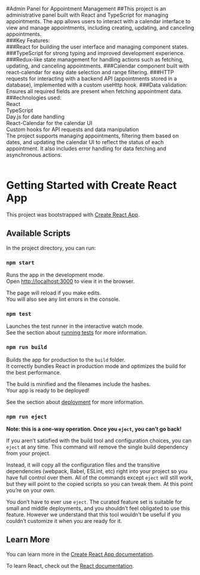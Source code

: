 #Admin Panel for Appointment Management
##This project is an administrative panel built with React and TypeScript for managing appointments. The app allows users to interact with a calendar interface to view and manage appointments, including creating, updating, and canceling appointments.
<br>
###Key Features:
<br>
###React for building the user interface and managing component states.
###TypeScript for strong typing and improved development experience.
###Redux-like state management for handling actions such as fetching, updating, and canceling appointments.
###Calendar component built with react-calendar for easy date selection and range filtering.
###HTTP requests for interacting with a backend API (appointments stored in a database), implemented with a custom useHttp hook.
###Data validation: Ensures all required fields are present when fetching appointment data.
###echnologies used:
<br>
React<br>
TypeScript<br>
Day.js for date handling<br>
React-Calendar for the calendar UI<br>
Custom hooks for API requests and data manipulation<br>
The project supports managing appointments, filtering them based on dates, and updating the calendar UI to reflect the status of each appointment. It also includes error handling for data fetching and asynchronous actions.<br>
<br>


# Getting Started with Create React App

This project was bootstrapped with [Create React App](https://github.com/facebook/create-react-app).

## Available Scripts

In the project directory, you can run:

### `npm start`

Runs the app in the development mode.\
Open [http://localhost:3000](http://localhost:3000) to view it in the browser.

The page will reload if you make edits.\
You will also see any lint errors in the console.

### `npm test`

Launches the test runner in the interactive watch mode.\
See the section about [running tests](https://facebook.github.io/create-react-app/docs/running-tests) for more information.

### `npm run build`

Builds the app for production to the `build` folder.\
It correctly bundles React in production mode and optimizes the build for the best performance.

The build is minified and the filenames include the hashes.\
Your app is ready to be deployed!

See the section about [deployment](https://facebook.github.io/create-react-app/docs/deployment) for more information.

### `npm run eject`

**Note: this is a one-way operation. Once you `eject`, you can’t go back!**

If you aren’t satisfied with the build tool and configuration choices, you can `eject` at any time. This command will remove the single build dependency from your project.

Instead, it will copy all the configuration files and the transitive dependencies (webpack, Babel, ESLint, etc) right into your project so you have full control over them. All of the commands except `eject` will still work, but they will point to the copied scripts so you can tweak them. At this point you’re on your own.

You don’t have to ever use `eject`. The curated feature set is suitable for small and middle deployments, and you shouldn’t feel obligated to use this feature. However we understand that this tool wouldn’t be useful if you couldn’t customize it when you are ready for it.

## Learn More

You can learn more in the [Create React App documentation](https://facebook.github.io/create-react-app/docs/getting-started).

To learn React, check out the [React documentation](https://reactjs.org/).
